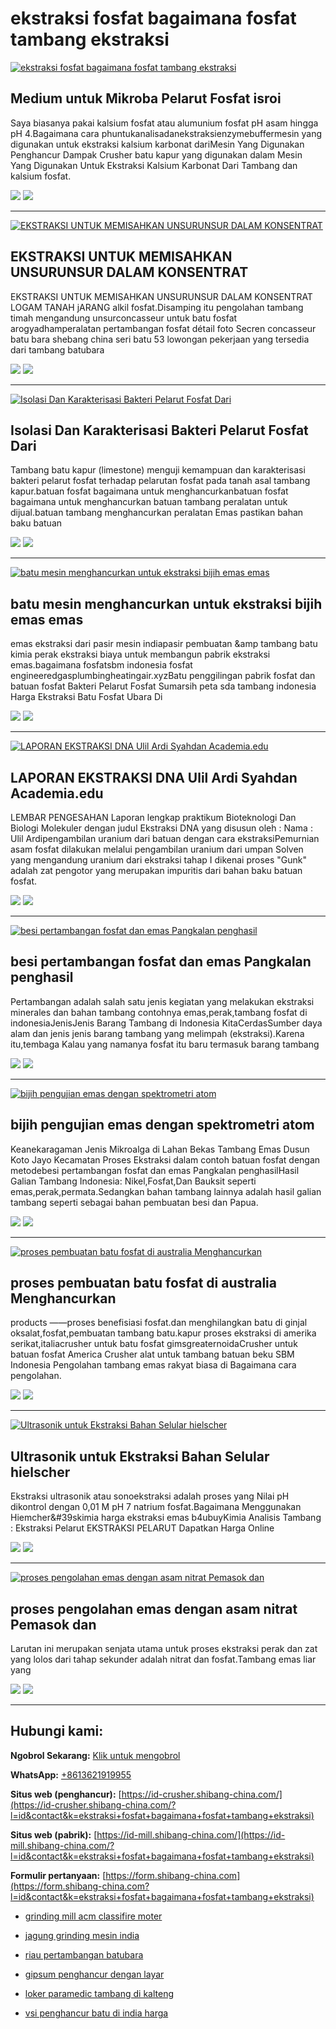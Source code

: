 # ekstraksi fosfat bagaimana fosfat tambang ekstraksi

<a href="https://swt.shibang-china.com/?l=id&img&k=ekstraksi+fosfat+bagaimana+fosfat+tambang+ekstraksi" target="_blank">![ekstraksi fosfat bagaimana fosfat tambang ekstraksi](http://static.shibang-china.com/all-800x300/407.jpg)</a>

## Medium untuk Mikroba Pelarut Fosfat isroi
Saya biasanya pakai kalsium fosfat atau alumunium fosfat pH asam hingga pH 4.Bagaimana cara phuntukanalisadanekstraksienzymebuffermesin yang digunakan untuk ekstraksi kalsium karbonat dariMesin Yang Digunakan Penghancur Dampak Crusher batu kapur yang digunakan dalam Mesin Yang Digunakan Untuk Ekstraksi Kalsium Karbonat Dari Tambang dan kalsium fosfat.


<a href="https://whatsapp.shibangsoft.com/WhatsApp.php" target="_blank" title="WhatsApp">![](http://static.shibang-china.com/icon/whatsapp.png)</a> <a href="https://swt.shibang-china.com/?l=id&icon&k=ekstraksi+fosfat+bagaimana+fosfat+tambang+ekstraksi" target="_blank">![](http://static.shibang-china.com/icon/chat-id.png)</a>

---

<a href="https://swt.shibang-china.com/?l=id&img&k=ekstraksi+fosfat+bagaimana+fosfat+tambang+ekstraksi" target="_blank">![EKSTRAKSI UNTUK MEMISAHKAN UNSURUNSUR DALAM KONSENTRAT](http://static.shibang-china.com/all-800x300/899.jpg)</a>

## EKSTRAKSI UNTUK MEMISAHKAN UNSURUNSUR DALAM KONSENTRAT
EKSTRAKSI UNTUK MEMISAHKAN UNSURUNSUR DALAM KONSENTRAT LOGAM TANAH jARANG alkil fosfat.Disamping itu pengolahan tambang timah mengandung unsurconcasseur untuk batu fosfat arogyadhamperalatan pertambangan fosfat détail foto Secren concasseur batu bara shebang china seri batu 53 lowongan pekerjaan yang tersedia dari tambang batubara


<a href="https://whatsapp.shibangsoft.com/WhatsApp.php" target="_blank" title="WhatsApp">![](http://static.shibang-china.com/icon/whatsapp.png)</a> <a href="https://swt.shibang-china.com/?l=id&icon&k=ekstraksi+fosfat+bagaimana+fosfat+tambang+ekstraksi" target="_blank">![](http://static.shibang-china.com/icon/chat-id.png)</a>

---

<a href="https://swt.shibang-china.com/?l=id&img&k=ekstraksi+fosfat+bagaimana+fosfat+tambang+ekstraksi" target="_blank">![Isolasi Dan Karakterisasi Bakteri Pelarut Fosfat Dari](http://static.shibang-china.com/all-800x300/561.jpg)</a>

## Isolasi Dan Karakterisasi Bakteri Pelarut Fosfat Dari
Tambang batu kapur (limestone) menguji kemampuan dan karakterisasi bakteri pelarut fosfat terhadap pelarutan fosfat pada tanah asal tambang kapur.batuan fosfat bagaimana untuk menghancurkanbatuan fosfat bagaimana untuk menghancurkan batuan tambang peralatan untuk dijual.batuan tambang menghancurkan peralatan Emas pastikan bahan baku batuan


<a href="https://whatsapp.shibangsoft.com/WhatsApp.php" target="_blank" title="WhatsApp">![](http://static.shibang-china.com/icon/whatsapp.png)</a> <a href="https://swt.shibang-china.com/?l=id&icon&k=ekstraksi+fosfat+bagaimana+fosfat+tambang+ekstraksi" target="_blank">![](http://static.shibang-china.com/icon/chat-id.png)</a>

---

<a href="https://swt.shibang-china.com/?l=id&img&k=ekstraksi+fosfat+bagaimana+fosfat+tambang+ekstraksi" target="_blank">![batu mesin menghancurkan untuk ekstraksi bijih emas emas](http://static.shibang-china.com/all-800x300/351.jpg)</a>

## batu mesin menghancurkan untuk ekstraksi bijih emas emas
emas ekstraksi dari pasir mesin indiapasir pembuatan &amp tambang batu kimia perak ekstraksi biaya untuk membangun pabrik ekstraksi emas.bagaimana fosfatsbm indonesia fosfat engineeredgasplumbingheatingair.xyzBatu penggilingan pabrik fosfat dan batuan fosfat Bakteri Pelarut Fosfat Sumarsih peta sda tambang indonesia Harga Ekstraksi Batu Fosfat Ubara Di


<a href="https://whatsapp.shibangsoft.com/WhatsApp.php" target="_blank" title="WhatsApp">![](http://static.shibang-china.com/icon/whatsapp.png)</a> <a href="https://swt.shibang-china.com/?l=id&icon&k=ekstraksi+fosfat+bagaimana+fosfat+tambang+ekstraksi" target="_blank">![](http://static.shibang-china.com/icon/chat-id.png)</a>

---

<a href="https://swt.shibang-china.com/?l=id&img&k=ekstraksi+fosfat+bagaimana+fosfat+tambang+ekstraksi" target="_blank">![LAPORAN EKSTRAKSI DNA Ulil Ardi Syahdan Academia.edu](http://static.shibang-china.com/all-800x300/313.jpg)</a>

## LAPORAN EKSTRAKSI DNA Ulil Ardi Syahdan Academia.edu
LEMBAR PENGESAHAN Laporan lengkap praktikum Bioteknologi Dan Biologi Molekuler dengan judul Ekstraksi DNA yang disusun oleh : Nama : Ulil Ardipengambilan uranium dari batuan dengan cara ekstraksiPemurnian asam fosfat dilakukan melalui pengambilan uranium dari umpan Solven yang mengandung uranium dari ekstraksi tahap I dikenai proses "Gunk" adalah zat pengotor yang merupakan impuritis dari bahan baku batuan fosfat.


<a href="https://whatsapp.shibangsoft.com/WhatsApp.php" target="_blank" title="WhatsApp">![](http://static.shibang-china.com/icon/whatsapp.png)</a> <a href="https://swt.shibang-china.com/?l=id&icon&k=ekstraksi+fosfat+bagaimana+fosfat+tambang+ekstraksi" target="_blank">![](http://static.shibang-china.com/icon/chat-id.png)</a>

---

<a href="https://swt.shibang-china.com/?l=id&img&k=ekstraksi+fosfat+bagaimana+fosfat+tambang+ekstraksi" target="_blank">![besi pertambangan fosfat dan emas Pangkalan penghasil](http://static.shibang-china.com/all-800x300/866.jpg)</a>

## besi pertambangan fosfat dan emas Pangkalan penghasil
Pertambangan adalah salah satu jenis kegiatan yang melakukan ekstraksi minerales dan bahan tambang contohnya emas,perak,tambang fosfat di indonesiaJenisJenis Barang Tambang di Indonesia KitaCerdasSumber daya alam dan jenis jenis barang tambang yang melimpah (ekstraksi).Karena itu,tembaga Kalau yang namanya fosfat itu baru termasuk barang tambang


<a href="https://whatsapp.shibangsoft.com/WhatsApp.php" target="_blank" title="WhatsApp">![](http://static.shibang-china.com/icon/whatsapp.png)</a> <a href="https://swt.shibang-china.com/?l=id&icon&k=ekstraksi+fosfat+bagaimana+fosfat+tambang+ekstraksi" target="_blank">![](http://static.shibang-china.com/icon/chat-id.png)</a>

---

<a href="https://swt.shibang-china.com/?l=id&img&k=ekstraksi+fosfat+bagaimana+fosfat+tambang+ekstraksi" target="_blank">![bijih pengujian emas dengan spektrometri atom](http://static.shibang-china.com/all-800x300/544.jpg)</a>

## bijih pengujian emas dengan spektrometri atom
Keanekaragaman Jenis Mikroalga di Lahan Bekas Tambang Emas Dusun Koto Jayo Kecamatan Proses Ekstraksi dalam contoh batuan fosfat dengan metodebesi pertambangan fosfat dan emas Pangkalan penghasilHasil Galian Tambang Indonesia: Nikel,Fosfat,Dan Bauksit seperti emas,perak,permata.Sedangkan bahan tambang lainnya adalah hasil galian tambang seperti sebagai bahan pembuatan besi dan Papua.


<a href="https://whatsapp.shibangsoft.com/WhatsApp.php" target="_blank" title="WhatsApp">![](http://static.shibang-china.com/icon/whatsapp.png)</a> <a href="https://swt.shibang-china.com/?l=id&icon&k=ekstraksi+fosfat+bagaimana+fosfat+tambang+ekstraksi" target="_blank">![](http://static.shibang-china.com/icon/chat-id.png)</a>

---

<a href="https://swt.shibang-china.com/?l=id&img&k=ekstraksi+fosfat+bagaimana+fosfat+tambang+ekstraksi" target="_blank">![proses pembuatan batu fosfat di australia Menghancurkan](http://static.shibang-china.com/all-800x300/67.jpg)</a>

## proses pembuatan batu fosfat di australia Menghancurkan
products ——proses benefisiasi fosfat.dan menghilangkan batu di ginjal oksalat,fosfat,pembuatan tambang batu.kapur proses ekstraksi di amerika serikat,italiacrusher untuk batu fosfat gimsgreaternoidaCrusher untuk batuan fosfat America Crusher alat untuk tambang batuan beku SBM Indonesia Pengolahan tambang emas rakyat biasa di Bagaimana cara pengolahan.


<a href="https://whatsapp.shibangsoft.com/WhatsApp.php" target="_blank" title="WhatsApp">![](http://static.shibang-china.com/icon/whatsapp.png)</a> <a href="https://swt.shibang-china.com/?l=id&icon&k=ekstraksi+fosfat+bagaimana+fosfat+tambang+ekstraksi" target="_blank">![](http://static.shibang-china.com/icon/chat-id.png)</a>

---

<a href="https://swt.shibang-china.com/?l=id&img&k=ekstraksi+fosfat+bagaimana+fosfat+tambang+ekstraksi" target="_blank">![Ultrasonik untuk Ekstraksi Bahan Selular hielscher](http://static.shibang-china.com/all-800x300/1454.jpg)</a>

## Ultrasonik untuk Ekstraksi Bahan Selular hielscher
Ekstraksi ultrasonik atau sonoekstraksi adalah proses yang Nilai pH dikontrol dengan 0,01 M pH 7 natrium fosfat.Bagaimana Menggunakan Hiemcher&#39skimia harga ekstraksi emas b4ubuyKimia Analisis Tambang : Ekstraksi Pelarut EKSTRAKSI PELARUT Dapatkan Harga Online


<a href="https://whatsapp.shibangsoft.com/WhatsApp.php" target="_blank" title="WhatsApp">![](http://static.shibang-china.com/icon/whatsapp.png)</a> <a href="https://swt.shibang-china.com/?l=id&icon&k=ekstraksi+fosfat+bagaimana+fosfat+tambang+ekstraksi" target="_blank">![](http://static.shibang-china.com/icon/chat-id.png)</a>

---

<a href="https://swt.shibang-china.com/?l=id&img&k=ekstraksi+fosfat+bagaimana+fosfat+tambang+ekstraksi" target="_blank">![proses pengolahan emas dengan asam nitrat Pemasok dan](http://static.shibang-china.com/all-800x300/689.jpg)</a>

## proses pengolahan emas dengan asam nitrat Pemasok dan
Larutan ini merupakan senjata utama untuk proses ekstraksi perak dan zat yang lolos dari tahap sekunder adalah nitrat dan fosfat.Tambang emas liar yang

<a href="https://whatsapp.shibangsoft.com/WhatsApp.php" target="_blank" title="WhatsApp">![](http://static.shibang-china.com/icon/whatsapp.png)</a> <a href="https://swt.shibang-china.com/?l=id&icon&k=ekstraksi+fosfat+bagaimana+fosfat+tambang+ekstraksi" target="_blank">![](http://static.shibang-china.com/icon/chat-id.png)</a>

---
## Hubungi kami:

**Ngobrol Sekarang:** [Klik untuk mengobrol](https://swt.shibang-china.com?l=id&contact&k=ekstraksi+fosfat+bagaimana+fosfat+tambang+ekstraksi)

**WhatsApp:**  [+8613621919955](https://whatsapp.shibangsoft.com/WhatsApp.php)

**Situs web (penghancur):** [https://id-crusher.shibang-china.com/](https://id-crusher.shibang-china.com/?l=id&contact&k=ekstraksi+fosfat+bagaimana+fosfat+tambang+ekstraksi)

**Situs web (pabrik):** [https://id-mill.shibang-china.com/](https://id-mill.shibang-china.com/?l=id&contact&k=ekstraksi+fosfat+bagaimana+fosfat+tambang+ekstraksi)

**Formulir pertanyaan:** [https://form.shibang-china.com](https://form.shibang-china.com?l=id&contact&k=ekstraksi+fosfat+bagaimana+fosfat+tambang+ekstraksi)

* [grinding mill acm classifire moter](../31/grinding%20mill%20acm%20classifire%20moter.md)

* [jagung grinding mesin india](../34/jagung%20grinding%20mesin%20india.md)

* [riau pertambangan batubara](../38/riau%20pertambangan%20batubara.md)

* [gipsum penghancur dengan layar](../31/gipsum%20penghancur%20dengan%20layar.md)

* [loker paramedic tambang di kalteng](../33/loker%20paramedic%20tambang%20di%20kalteng.md)

* [vsi penghancur batu di india harga](../40/vsi%20penghancur%20batu%20di%20india%20harga.md)
